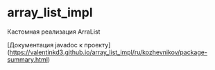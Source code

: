 # array_list_impl

Кастомная реализация ArraList

[Документация javadoc к проекту] (https://valentinkd3.github.io/array_list_impl/ru/kozhevnikov/package-summary.html)

